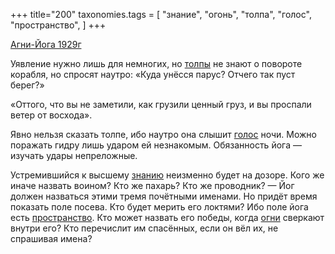+++
title="200"
taxonomies.tags = [
 "знание",
 "огонь",
 "толпа",
 "голос",
 "пространство",
]
+++

[Агни-Йога 1929г](/agni/1929)

Уявление нужно лишь для немногих, но [толпы](/tags/толпа) не знают о повороте корабля, но спросят наутро: «Куда унёсся парус? Отчего так пуст берег?»   

«Оттого, что вы не заметили, как грузили ценный груз, и вы проспали ветер от восхода».   

Явно нельзя сказать толпе, ибо наутро она слышит [голос](/tags/голос) ночи. Можно поражать гидру лишь ударом ей незнакомым. Обязанность йога — изучать удары непреложные.   

Устремившийся к высшему [знанию](/tags/знание) неизменно будет на дозоре. Кого же иначе назвать воином? Кто же пахарь? Кто же проводник? — Йог должен назваться этими тремя почётными именами. Но придёт время показать поле посева. Кто будет мерить его локтями? Ибо поле йога есть [пространство](/tags/пространство). Кто может назвать его победы, когда [огни](/tags/огонь) сверкают внутри его? Кто перечислит им спасённых, если он вёл их, не спрашивая имена?